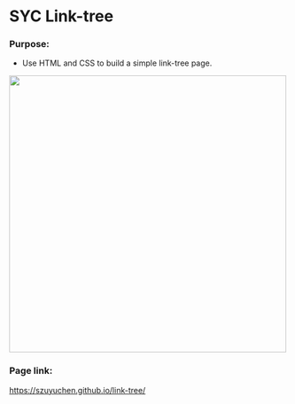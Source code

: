 # SYC Link-tree

### Purpose: 

- Use HTML and CSS to build a simple link-tree page.

<img src="https://github.com/szuyuchen/link-tree/blob/main/sample-img.png?raw=true" width=500>

### Page link:

https://szuyuchen.github.io/link-tree/

